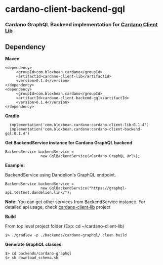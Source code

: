 # cardano-client-backend-gql

### Cardano GraphQL Backend implementation for [Cardano Client Lib](https://github.com/bloxbean/cardano-client-lib)

## Dependency

**Maven**

```
<dependency>
     <groupId>com.bloxbean.cardano</groupId>
     <artifactId>cardano-client-lib</artifactId>
     <version>0.1.4</version>
</dependency>
<dependency>
     <groupId>com.bloxbean.cardano</groupId>
     <artifactId>cardano-client-backend-gql</artifactId>
     <version>0.1.4</version>
</dependency>
```

**Gradle**

```
  implementation('com.bloxbean.cardano:cardano-client-lib:0.1.4')
  implementation('com.bloxbean.cardano:cardano-client-backend-gql:0.1.4')
```

**Get BackendService instance for Cardano GraphQL backend**

```
BackendService backendService =
                new GqlBackendService(<Cardano GraphQL Url>);
```

**Example:**

BackendService using Dandelion's GraphQL endpoint.

```
BackendService backendService =
                new GqlBackendService("https://graphql-api.testnet.dandelion.link/");
```

**Note:** You can get other services from BackendService instance. For detailed api usage, check [cardano-client-lib](https://github.com/bloxbean/cardano-client-lib) project

**Build**

From top level project folder (Exp: cd ~/cardano-client-lib)

```
$> ./gradlew -p ./backends/cardano-graphql/ clean build
```

**Generate GraphQL classes**

```
$> cd backends/cardano-graphql
$> sh download_schema.sh 
```
